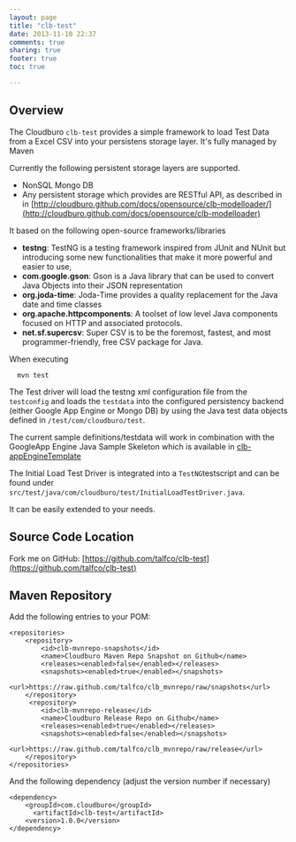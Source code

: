 ```yaml
---
layout: page
title: "clb-test"
date: 2013-11-10 22:37
comments: true
sharing: true
footer: true
toc: true

---
```


## Overview

The Cloudburo `clb-test` provides a simple framework to load Test Data from a Excel CSV into your persistens storage layer. It's fully managed by Maven

Currently the following persistent storage layers are supported.

* NonSQL Mongo DB
* Any persistent storage which provides are RESTful API, as described in in [http://cloudburo.github.com/docs/opensource/clb-modelloader/](http://cloudburo.github.com/docs/opensource/clb-modelloader)

It based on the following open-source frameworks/libraries

* __testng__: TestNG is a testing framework inspired from JUnit and NUnit but introducing some new functionalities that make it more powerful and easier to use,
* __com.google.gson__: Gson is a Java library that can be used to convert Java Objects into their JSON representation
* __org.joda-time__: Joda-Time provides a quality replacement for the Java date and time classes
* __org.apache.httpcomponents__: A toolset of low level Java components focused on HTTP and associated protocols. 
* __net.sf.supercsv__: Super CSV is to be the foremost, fastest, and most programmer-friendly, free CSV package for Java.

When executing

      mvn test

The Test driver will load the testng xml configuration file from the `testconfig` and loads the `testdata` into the configured persistency backend (either Google App Engine or Mongo DB) by using the Java test data objects defined in `/test/com/cloudburo/test`.

The current sample definitions/testdata will work in combination with the GoogleApp Engine Java Sample Skeleton which is available in [clb-appEngineTemplate](https://github.com/talfco/clb-appEngineTemplate)

The Initial Load Test Driver is integrated into a `TestNG`testscript and can be found under `src/test/java/com/cloudburo/test/InitialLoadTestDriver.java`. 

It can be easily extended to your needs. 

## Source Code Location

Fork me on GitHub: [https://github.com/talfco/clb-test](https://github.com/talfco/clb-test)

## Maven Repository ##

Add the following entries to your POM:

    <repositories>
    	<repository>  
        	<id>clb-mvnrepo-snapshots</id>  
        	<name>Cloudburo Maven Repo Snapshot on Github</name>  
        	<releases><enabled>false</enabled></releases>
            <snapshots><enabled>true</enabled></snapshots>
        	<url>https://raw.github.com/talfco/clb_mvnrepo/raw/snapshots</url>  
    	</repository>
    	 <repository>  
        	<id>clb-mvnrepo-release</id>  
        	<name>Cloudburo Release Repo on Github</name>  
        	<releases><enabled>true</enabled></releases>
            <snapshots><enabled>false</enabled></snapshots>
        	<url>https://raw.github.com/talfco/clb_mvnrepo/raw/release</url>  
    	</repository>
    </repositories>

And the following dependency (adjust the version number if necessary)

	<dependency>
		<groupId>com.cloudburo</groupId>
		  <artifactId>clb-test</artifactId>
		<version>1.0.0</version>
	</dependency>  
